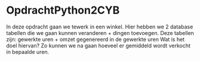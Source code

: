 # OpdrachtPython2CYB

In deze opdracht gaan we tewerk in een winkel.
Hier hebben we 2 database tabellen die we gaan kunnen veranderen + dingen toevoegen.
Deze tabellen zijn: gewerkte uren + omzet gegenereerd in de gewerkte uren
Wat is het doel hiervan? 
Zo kunnen we na gaan hoeveel er gemiddeld wordt verkocht in bepaalde uren.


